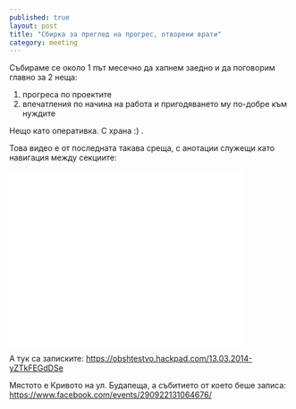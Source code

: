 ```yaml
---
published: true
layout: post
title: "Сбирка за преглед на прогрес, отворени врати"
category: meeting
---
```


Събираме се около 1 път месечно да хапнем заедно и да поговорим главно за 2 неща:

1. прогреса по проектите
1. впечатления по начина на работа и пригодяването му по-добре към нуждите

Нещо като оперативка. С храна :) .

Това видео е от последната такава среща, с анотации служещи като навигация между секциите:
<iframe width="420" height="315" src="//www.youtube.com/embed/CdMYjMnQJsw?rel=0" frameborder="0" allowfullscreen></iframe>

А тук са записките: https://obshtestvo.hackpad.com/13.03.2014-yZTkFEGdDSe

Мястото е Кривото на ул. Будапеща, а събитието от което беше записа: https://www.facebook.com/events/290922131064676/
